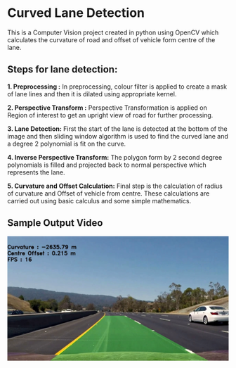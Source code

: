 # Curved Lane Detection

This is a Computer Vision project created in python using OpenCV which calculates the curvature of road and offset of vehicle form centre of the lane.

## Steps for lane detection:

**1. Preprocessing :**
In preprocessing, colour filter is applied to create a mask of lane lines and then it is dilated using appropriate kernel.

**2. Perspective Transform :**
Perspective Transformation is applied on Region of interest to get an upright view of road for further processing.

**3. Lane Detection:**
First the start of the lane is detected at the bottom of the image and then sliding window algorithm is used to find the curved lane and a degree 2 polynomial is fit on the curve.

**4. Inverse Perspective Transform:**
The polygon form by 2 second degree polynomials is filled and projected back to normal perspective which represents the lane.

**5. Curvature and Offset Calculation:**
Final step is the calculation of radius of curvature and Offset of vehicle from centre. These calculations are carried out using basic calculus and some simple mathematics.

## Sample Output Video

[![Sample Output Image](SampleOutputImage.png)](https://drive.google.com/file/d/1oSvK7fsRcM-BFxAx663tArcX5b2u9zg7/view?usp=sharing)
